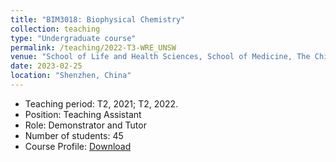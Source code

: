 ```yaml
---
title: "BIM3018: Biophysical Chemistry"
collection: teaching
type: "Undergraduate course"
permalink: /teaching/2022-T3-WRE_UNSW
venue: "School of Life and Health Sciences, School of Medicine, The Chinese University of Hong Kong (Shenzhen)"
date: 2023-02-25
location: "Shenzhen, China"
---
```

* Teaching period: T2, 2021; T2, 2022.
* Position: Teaching Assistant 
* Role: Demonstrator and Tutor
* Number of students: 45
* Course Profile: [Download](https://vm.civeng.unsw.edu.au/courseprofiles/2019/2019-T3_CVEN9625x8224.pdf)